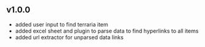 ## v1.0.0
* added user input to find terraria item
* added excel sheet and plugin to parse data to find hyperlinks to all items
* added url extractor for unparsed data links